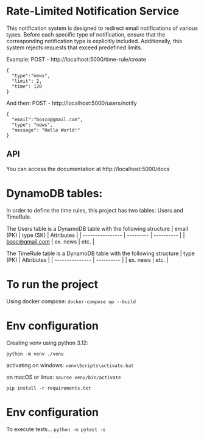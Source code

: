 # Rate-Limited Notification Service
This notification system is designed to redirect email notifications of various types. 
Before each specific type of notification, ensure that the corresponding notification 
type is explicitly included. Additionally, this system rejects requests that exceed 
predefined limits.

Example: POST - http://localhost:5000/time-rule/create
```
{
  "type":"news",
  "limit": 2,
  "time": 120
} 
```
And then: POST - http://localhost:5000/users/notify
```
{
  "email":"bosco@gmail.com",
  "type": "news",
  "message": "Hello World!"
}
```

## API
You can access the documentation at http://localhost:5000/docs

# DynamoDB tables:
In order to define the time rules, this project has two tables: Users and TimeRule.

The Users table is a DynamoDB table with the following structure
| email (PK)       | type (SK) | Attributes |
| ---------------- | --------- | ---------- |
| bosc@gmail.com   | ex. news  | etc.       |

The TimeRule table is a DynamoDB table with the following structure
| type (PK)       | Attributes |
| --------------- | ---------- |
| ex. news        | etc.       |

# To run the project
Using docker compose:
`docker-compose up --build`

# Env configuration
Creating venv using python 3.12:

`python -m venv ./venv`

activating on windows: `venv\Scripts\activate.bat`

on macOS or linux: `source venv/bin/activate`

`pip install -r requirements.txt`

# Env configuration
To execute tests...
`python -m pytest -s`